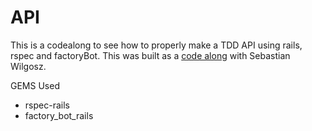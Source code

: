 # API 
This is a codealong to see how to properly make a TDD API using rails, rspec and factoryBot. This was built as a [code along](https://www.udemy.com/course/ruby-on-rails-api-the-complete-guide) with Sebastian Wilgosz.

GEMS Used
- rspec-rails
- factory_bot_rails
